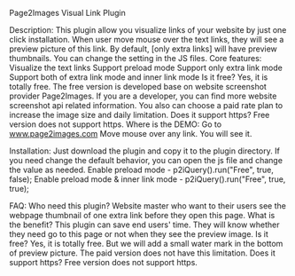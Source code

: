 Page2Images Visual Link Plugin
 
Description:
This plugin allow you visualize links of your website by just one click installation. When user move mouse over the text links, they will see a preview picture of this link. By default, [only extra links] will have preview thumbnails. You can change the setting in the JS files.
Core features:
Visualize the text links 
Support preload mode
Support only extra link mode
Support both of extra link mode and inner link mode
Is it free?
Yes, it is totally free. The free version is developed base on website screenshot provider Page2Images. If you are a developer, you can find more website screenshot api related information. You also can choose a paid rate plan to increase the image size and daily limitation.
Does it support https?
Free version does not support https. 
Where is the DEMO:
Go to www.page2images.com Move mouse over any link. You will see it.

Installation:
Just download the plugin and copy it to the plugin directory.
If you need change the default behavior, you can open the js file and change the value as needed.
Enable preload mode - p2iQuery().run("Free", true, false);
Enable preload mode & inner link mode - p2iQuery().run("Free", true, true);

FAQ:
Who need this plugin?
Website master who want to their users see the webpage thumbnail of one extra link before they open this page.
What is the benefit?
This plugin can save end users' time. They will know whether they need go to this page or not when they see the preview image. 
Is it free?
Yes, it is totally free. But we will add a small water mark in the bottom of preview picture. The paid version does not have this limitation.
Does it support https?
Free version does not support https. 
